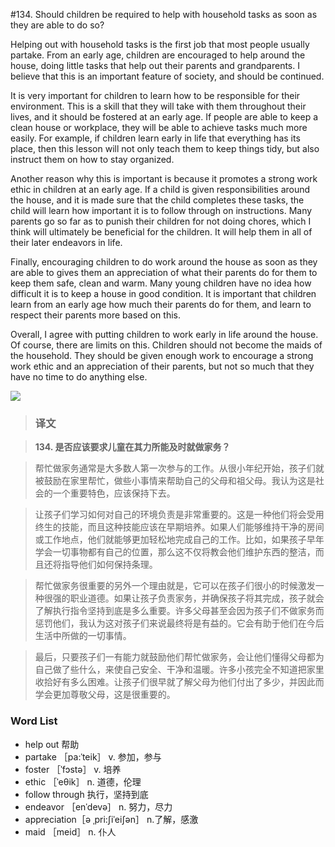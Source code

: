 #134. Should children be required to help with household tasks as soon as they are able to do so?

Helping out with household tasks is the first job that most people usually partake. From an early age, children are encouraged to help around the house, doing little tasks that help out their parents and grandparents. I believe that this is an important feature of society, and should be continued.

It is very important for children to learn how to be responsible for their environment. This is a skill that they will take with them throughout their lives, and it should be fostered at an early age. If people are able to keep a clean house or workplace, they will be able to achieve tasks much more easily. For example, if children learn early in life that everything has its place, then this lesson will not only teach them to keep things tidy, but also instruct them on how to stay organized.

Another reason why this is important is because it promotes a strong work ethic in children at an early age. If a child is given responsibilities around the house, and it is made sure that the child completes these tasks, the child will learn how important it is to follow through on instructions. Many parents go so far as to punish their children for not doing chores, which I think will ultimately be beneficial for the children. It will help them in all of their later endeavors in life.

Finally, encouraging children to do work around the house as soon as they are able to gives them an appreciation of what their parents do for them to keep them safe, clean and warm. Many young children have no idea how difficult it is to keep a house in good condition. It is important that children learn from an early age how much their parents do for them, and learn to respect their parents more based on this.

Overall, I agree with putting children to work early in life around the house. Of course, there are limits on this. Children should not become the maids of the household. They should be given enough work to encourage a strong work ethic and an appreciation of their parents, but not so much that they have no time to do anything else.

![](images/TOEFL-iBT-High-Score-Essays-134.jpg)

> ### 译文

> **134. 是否应该要求儿童在其力所能及时就做家务？**

> 帮忙做家务通常是大多数人第一次参与的工作。从很小年纪开始，孩子们就被鼓励在家里帮忙，做些小事情来帮助自己的父母和祖父母。我认为这是社会的一个重要特色，应该保持下去。

> 让孩子们学习如何对自己的环境负责是非常重要的。这是一种他们将会受用终生的技能，而且这种技能应该在早期培养。如果人们能够维持干净的房间或工作地点，他们就能够更加轻松地完成自己的工作。比如，如果孩子早年学会一切事物都有自己的位置，那么这不仅将教会他们维护东西的整洁，而且还将指导他们如何保持条理。

> 帮忙做家务很重要的另外一个理由就是，它可以在孩子们很小的时候激发一种很强的职业道德。如果让孩子负责家务，并确保孩子将其完成，孩子就会了解执行指令坚持到底是多么重要。许多父母甚至会因为孩子们不做家务而惩罚他们，我认为这对孩子们来说最终将是有益的。它会有助于他们在今后生活中所做的一切事情。

> 最后，只要孩子们一有能力就鼓励他们帮忙做家务，会让他们懂得父母都为自己做了些什么，来使自己安全、干净和温暖。许多小孩完全不知道把家里收拾好有多么困难。让孩子们很早就了解父母为他们付出了多少，并因此而学会更加尊敬父母，这是很重要的。

### Word List

 * help out 帮助
 * partake ［pa:ˈteik］ v. 参加，参与
 * foster ［ˈfɔstə］ v. 培养
 * ethic ［ˈeθik］ n. 道德，伦理
 * follow through 执行，坚持到底
 * endeavor ［enˈdevə］ n. 努力，尽力
 * appreciation［ə ˌpri:ʃiˈeiʃən］ n.了解，感激
 * maid ［meid］ n. 仆人
